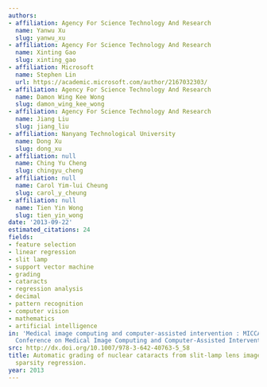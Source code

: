 ```yaml
---
authors:
- affiliation: Agency For Science Technology And Research
  name: Yanwu Xu
  slug: yanwu_xu
- affiliation: Agency For Science Technology And Research
  name: Xinting Gao
  slug: xinting_gao
- affiliation: Microsoft
  name: Stephen Lin
  url: https://academic.microsoft.com/author/2167032303/
- affiliation: Agency For Science Technology And Research
  name: Damon Wing Kee Wong
  slug: damon_wing_kee_wong
- affiliation: Agency For Science Technology And Research
  name: Jiang Liu
  slug: jiang_liu
- affiliation: Nanyang Technological University
  name: Dong Xu
  slug: dong_xu
- affiliation: null
  name: Ching Yu Cheng
  slug: chingyu_cheng
- affiliation: null
  name: Carol Yim-lui Cheung
  slug: carol_y_cheung
- affiliation: null
  name: Tien Yin Wong
  slug: tien_yin_wong
date: '2013-09-22'
estimated_citations: 24
fields:
- feature selection
- linear regression
- slit lamp
- support vector machine
- grading
- cataracts
- regression analysis
- decimal
- pattern recognition
- computer vision
- mathematics
- artificial intelligence
in: 'Medical image computing and computer-assisted intervention : MICCAI ... International
  Conference on Medical Image Computing and Computer-Assisted Intervention'
src: http://dx.doi.org/10.1007/978-3-642-40763-5_58
title: Automatic grading of nuclear cataracts from slit-lamp lens images using group
  sparsity regression.
year: 2013
---
```

